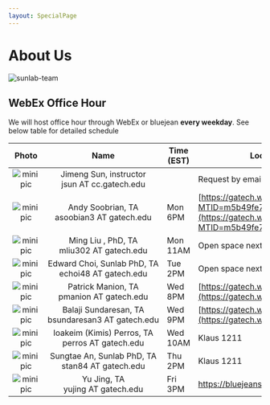 ```yaml
---
layout: SpecialPage
---
```

# About Us

<!--[sunlab-team](images/avatar/aboutus.jpg "Sunlab team")-->

![sunlab-team](images/avatar/aboutus.jpg "Sunlab team")

## WebEx Office Hour

We will host office hour through WebEx or bluejean **every weekday**. See below table for detailed schedule

| Photo| Name|Time (EST)             | Location or Web Link |
| :-------------: | :-------------: | ---------------- | --------------------------------------------------------------------------------------|
|![minipic](images/avatar/Jimeng.png)   |  Jimeng Sun, instructor jsun<span style="display:none">hello</span>&nbsp;AT<span style="display:none">world</span>&nbsp;cc.gatech.edu     |      |       Request by email         |
|![minipic](images/avatar/andys.png )| Andy Soobrian, TA asoobian3<span style="display:none">hello</span>&nbsp;AT<span style="display:none">world</span>&nbsp;gatech.edu| Mon 6PM | [https://gatech.webex.com/gatech/j.php?MTID=m5b49fe73fec154663176adf45f7b6afd](https://gatech.webex.com/gatech/j.php?MTID=m5b49fe73fec154663176adf45f7b6afd)
|![minipic](images/avatar/MingLiu.jpg) | Ming Liu , PhD,  TA mliu302<span style="display:none">hello</span>&nbsp;AT<span style="display:none">world</span>&nbsp;gatech.edu| Mon 11AM |Open space next to Klaus 1332
|![minipic](images/avatar/ed.jpg) | Edward Choi,  Sunlab PhD,  TA echoi48<span style="display:none">hello</span>&nbsp;AT<span style="display:none">world</span>&nbsp;gatech.edu| Tue 2PM | Open space next to Klaus 1332
|![minipic](images/avatar/Patrick.jpeg) | Patrick Manion,  TA pmanion<span style="display:none">hello</span>&nbsp;AT<span style="display:none">world</span>&nbsp;gatech.edu| Wed 8PM | [https://gatech.webex.com/meet/pmanion3](https://gatech.webex.com/meet/pmanion3)
|![minipic](images/avatar/Balaji.png) |     Balaji Sundaresan, TA bsundaresan3<span style="display:none">hello</span>&nbsp;AT<span style="display:none">world</span>&nbsp;gatech.edu | Wed 9PM | [https://gatech.webex.com/meet/bsundaresan3](https://gatech.webex.com/meet/bsundaresan3)
|![minipic](images/avatar/kimis.png) | Ioakeim (Kimis) Perros,  TA perros<span style="display:none">hello</span>&nbsp;AT<span style="display:none">world</span>&nbsp;gatech.edu| Wed 10AM | Klaus 1211
|![minipic](images/avatar/SungtaeAn.jpg) | Sungtae An, Sunlab PhD,  TA  stan84<span style="display:none">hello</span>&nbsp;AT<span style="display:none">world</span>&nbsp;gatech.edu| Thu 2PM | Klaus 1211
|![minipic](images/avatar/YuJing.jpg) | Yu Jing,  TA yujing<span style="display:none">hello</span>&nbsp;AT<span style="display:none">world</span>&nbsp;gatech.edu| Fri 3PM | <https://bluejeans.com/3485734294>
